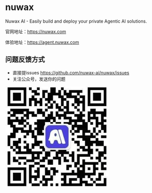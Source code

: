 # nuwax
Nuwax AI - Easily build and deploy your private Agentic AI solutions.

官网地址：https://nuwax.com

体验地址：https://agent.nuwax.com

## 问题反馈方式
- 直接提issues https://github.com/nuwax-ai/nuwax/issues
- 关注公众号，发送你的问题

![](wechat.png)
